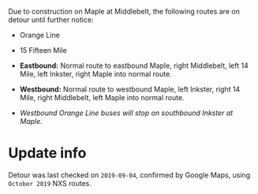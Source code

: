 Due to construction on Maple at Middlebelt, the following routes are on detour until further notice:

* Orange Line
* 15 Fifteen Mile

* **Eastbound:** Normal route to eastbound Maple, right Middlebelt, left 14 Mile, left Inkster, right Maple into normal route.
* **Westbound:** Normal route to westbound Maple, left Inkster, right 14 Mile, right Middlebelt, left Maple into normal route.
* *Westbound Orange Line buses will stop on southbound Inkster at Maple.*

# Update info
Detour was last checked on `2019-09-04`, confirmed by Google Maps, using `October 2019` NXS routes.